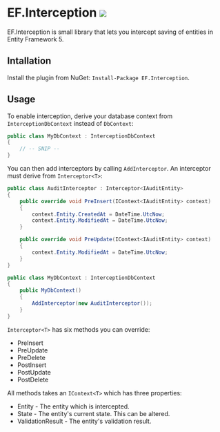 # EF.Interception <a href="http://evgeny-goldin.org/teamcity/viewType.html?buildTypeId=EF_INTERCEPT_Master&tab=buildTypeStatusDiv&guest=1"><img src="http://evgeny-goldin.org/teamcity/app/rest/builds/buildType:(id:EF_INTERCEPT_Master)/statusIcon"/></a>


EF.Interception is small library that lets you intercept saving of entities in Entity Framework 5.

## Intallation

Install the plugin from NuGet: `Install-Package EF.Interception`.

## Usage

To enable interception, derive your database context from `InterceptionDbContext` instead of `DbContext`:

```csharp
public class MyDbContext : InterceptionDbContext
{
    // -- SNIP --
}
```

You can then add interceptors by calling `AddInterceptor`. An interceptor must derive from `Interceptor<T>`:

```csharp
public class AuditInterceptor : Interceptor<IAuditEntity>
{
    public override void PreInsert(IContext<IAuditEntity> context)
    {
        context.Entity.CreatedAt = DateTime.UtcNow;
        context.Entity.ModifiedAt = DateTime.UtcNow;
    }

    public override void PreUpdate(IContext<IAuditEntity> context)
    {
        context.Entity.ModifiedAt = DateTime.UtcNow;
    }
}

public class MyDbContext : InterceptionDbContext
{
    public MyDbContext()
    {
        AddInterceptor(new AuditInterceptor());
    }
}
```

`Interceptor<T>` has six methods you can override:
 - PreInsert
 - PreUpdate
 - PreDelete
 - PostInsert
 - PostUpdate
 - PostDelete

All methods takes an `IContext<T>` which has three properties:
 - Entity - The entity which is intercepted.
 - State - The entity's current state. This can be altered.
 - ValidationResult - The entity's validation result.
